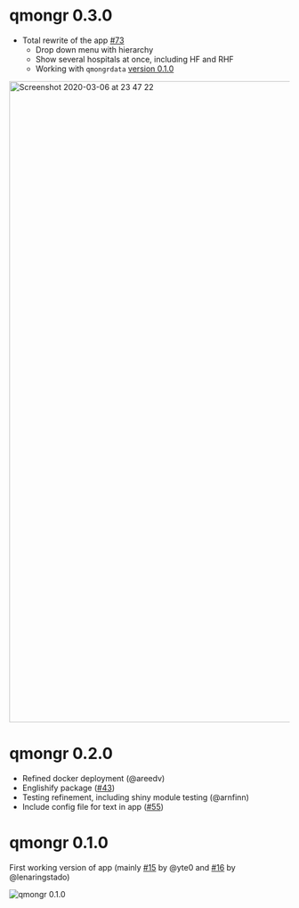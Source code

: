 # qmongr 0.3.0

* Total rewrite of the app [#73](https://github.com/SKDE-Felles/qmongr/pull/73)
  -  Drop down menu with hierarchy
  - Show several hospitals at once, including HF and RHF
  - Working with `qmongrdata` [version 0.1.0](https://skde-felles.github.io/qmongrdata/news/index.html#qmongrdata-0-1-0)  

<img width="1150" alt="Screenshot 2020-03-06 at 23 47 22" src="https://user-images.githubusercontent.com/136346/76128539-e6690780-6004-11ea-9388-f58fe83cc46d.png">

# qmongr 0.2.0

* Refined docker deployment (@areedv)
* Englishify package ([#43](https://github.com/SKDE-Felles/qmongr/pull/43))
* Testing refinement, including shiny module testing (@arnfinn)
* Include config file for text in app ([#55](https://github.com/SKDE-Felles/qmongr/pull/55))

# qmongr 0.1.0

First working version of app (mainly [#15](https://github.com/SKDE-Felles/qmongr/pull/15) by @yte0 and [#16](https://github.com/SKDE-Felles/qmongr/pull/16) by @lenaringstado)

![qmongr 0.1.0](https://user-images.githubusercontent.com/136346/74818563-2b035c00-52ff-11ea-999a-a3a0630eeb5f.png)
